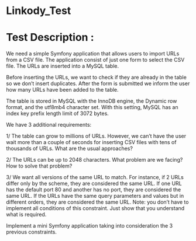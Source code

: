 # Linkody_Test

# Test Description : 

We need a simple Symfony application that allows users to import URLs from a CSV file.
The application consist of just one form to select the CSV file. The URLs are inserted into a MySQL table. 

Before inserting the URLs, we want to check if they are already in the table so we don’t insert duplicates. After the form is submitted we inform the user how many URLs have been added to the table.

The table is stored in MySQL with the InnoDB engine, the Dynamic row format, and the utf8mb4 character set. With this setting, MySQL has an index key prefix length limit of 3072 bytes.

We have 3 additional requirements:

1/ The table can grow to millions of URLs. However, we can’t have the user wait more than a couple of seconds for inserting CSV files with tens of thousands of URLs. What are the usual approaches?

2/ The URLs can be up to 2048 characters. What problem are we facing? How to solve that problem?

3/ We want all versions of the same URL to match. For instance, if 2 URLs differ only by the scheme, they are considered the same URL. If one URL has the default port 80 and another has no port, they are considered the same URL. If the URLs have the same query parameters and values but in different orders, they are considered the same URL.
Note: you don’t have to implement all conditions of this constraint. Just show that you understand what is required.

Implement a mini Symfony application taking into consideration the 3 previous constraints.
